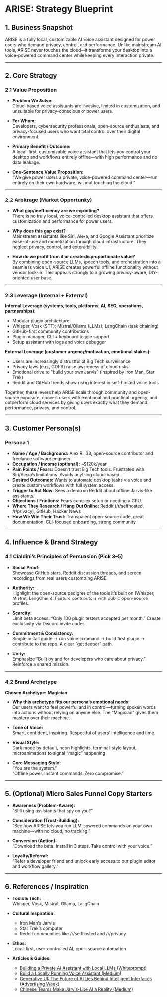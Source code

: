 # ARISE: Strategy Blueprint

## 1. Business Snapshot
ARISE is a fully local, customizable AI voice assistant designed for power users who demand privacy, control, and performance. Unlike mainstream AI tools, ARISE never touches the cloud—it transforms your desktop into a voice-powered command center while keeping every interaction private.

---

## 2. Core Strategy

### 2.1 Value Proposition
- **Problem We Solve:**  
 Cloud-based voice assistants are invasive, limited in customization, and unsuitable for privacy-conscious or power users.  

- **For Whom:**  
 Developers, cybersecurity professionals, open-source enthusiasts, and privacy-focused users who want total control over their digital environment.  

- **Primary Benefit / Outcome:**  
 A local-first, customizable voice assistant that lets you control your desktop and workflows entirely offline—with high performance and no data leakage.  

- **One-Sentence Value Proposition:**  
 “We give power users a private, voice-powered command center—run entirely on their own hardware, without touching the cloud.”

---

### 2.2 Arbitrage (Market Opportunity)
- **What gap/inefficiency are we exploiting?**  
  There is no truly local, voice-controlled desktop assistant that offers customization and performance for power users.  

- **Why does this gap exist?**  
  Mainstream assistants like Siri, Alexa, and Google Assistant prioritize ease-of-use and monetization through cloud infrastructure. They neglect privacy, control, and extensibility.  

- **How do we profit from it or create disproportionate value?**  
  By combining open-source LLMs, speech tools, and orchestration into a seamless voice UI, ARISE creates powerful offline functionality without vendor lock-in. This appeals strongly to a growing privacy-aware, DIY-oriented user base.

---

### 2.3 Leverage (Internal + External)

**Internal Leverage (systems, tools, platforms, AI, SEO, operations, partnerships):**  
- Modular plugin architecture  
- Whisper, Vosk (STT); Mistral/Ollama (LLMs); LangChain (task chaining)  
- GitHub-first community contributions  
- Plugin manager, CLI + keyboard toggle support  
- Setup assistant with logs and voice debugger

**External Leverage (customer urgency/motivation, emotional stakes):**  
- Users are increasingly distrustful of Big Tech surveillance  
- Privacy laws (e.g., GDPR) raise awareness of cloud risks  
- Emotional drive to "build your own Jarvis" (inspired by Iron Man, Star Trek)  
- Reddit and GitHub trends show rising interest in self-hosted voice tools

Together, these levers help ARISE scale through community and open-source exposure, convert users with emotional and practical urgency, and outperform cloud services by giving users exactly what they demand: performance, privacy, and control.

---

## 3. Customer Persona(s)

### Persona 1
- **Name / Age / Background:** Alex R., 33, open-source contributor and freelance software engineer  
- **Occupation / Income (optional):** ~$120k/year  
- **Pain Points / Fears:** Doesn’t trust Big Tech tools. Frustrated with Siri/Alexa’s limitations. Avoids anything cloud-based.  
- **Desired Outcomes:** Wants to automate desktop tasks via voice and create custom workflows with full system access.  
- **Trigger to Act Now:** Sees a demo on Reddit about offline Jarvis-like assistants.  
- **Objections / Frictions:** Fears complex setup or needing a GPU.  
- **Where They Research / Hang Out Online:** Reddit (/r/selfhosted, /r/privacy), GitHub, Hacker News  
- **How We Win Their Trust:** Transparent open-source code, great documentation, CLI-focused onboarding, strong community

---

## 4. Influence & Brand Strategy

### 4.1 Cialdini’s Principles of Persuasion (Pick 3–5)

- **Social Proof:**  
  Showcase GitHub stars, Reddit discussion threads, and screen recordings from real users customizing ARISE.

- **Authority:**  
  Highlight the open-source pedigree of the tools it’s built on (Whisper, Mistral, LangChain). Feature contributors with public open-source profiles.

- **Scarcity:**  
  Limit beta access: “Only 100 plugin testers accepted per month.” Create exclusivity via Discord invite codes.

- **Commitment & Consistency:**  
  Simple install guide → run voice command → build first plugin → contribute to the repo. A clear “get deeper” path.

- **Unity:**  
  Emphasize “Built by and for developers who care about privacy.” Reinforce a shared mission.

---

### 4.2 Brand Archetype

**Chosen Archetype:** **Magician**  
- **Why this archetype fits our persona’s emotional needs:**  
  Our users want to feel powerful and in control—turning spoken words into actions without relying on anyone else. The “Magician” gives them mastery over their machine.  

- **Tone of Voice:**  
  Smart, confident, inspiring. Respectful of users’ intelligence and time.  

- **Visual Style:**  
  Dark mode by default, neon highlights, terminal-style layout, microanimations to signal “magic” happening  

- **Core Messaging Style:**  
  “You are the system.”  
  “Offline power. Instant commands. Zero compromise.”

---

## 5. (Optional) Micro Sales Funnel Copy Starters

- **Awareness (Problem-Aware):**  
  “Still using assistants that spy on you?”

- **Consideration (Trust-Building):**  
  “See how ARISE lets you run LLM-powered commands on your own machine—with no cloud, no tracking.”

- **Conversion (Action):**  
  “Download the beta. Install in 3 steps. Take control with your voice.”

- **Loyalty/Referral:**  
  “Refer a developer friend and unlock early access to our plugin editor and workflow gallery.”

---

## 6. References / Inspiration

- **Tools & Tech:**  
  Whisper, Vosk, Mistral, Ollama, LangChain

- **Cultural Inspiration:**  
  - Iron Man’s Jarvis  
  - Star Trek’s computer  
  - Reddit communities like /r/selfhosted and /r/privacy  

- **Ethos:**  
  Local-first, user-controlled AI, open-source automation

- **Articles & Guides:**  
  - [Building a Private AI Assistant with Local LLMs (Whiteprompt)](https://blog.whiteprompt.com/building-a-private-ai-assistant-with-local-llms-a-practical-guide-1725647901d3)  
  - [Build a Locally Running Voice Assistant (Medium)](https://medium.com/data-science/build-a-locally-running-voice-assistant-2f2ead904fe9)  
  - [Generative UI: The Future of AI Lies Behind Intelligent Interfaces (Advertising Week)](https://advertisingweek.com/get-ready-for-generative-ui-why-the-future-of-ai-lies-behind-intelligent-interfaces/#:~:text=As%20the%20original%20chatbot%2Dbased,Here's%20why:)  
  - [Chinese Teams Make Jarvis-Like AI a Reality (Medium)](https://medium.com/@thechinaacademy/chinese-teams-have-made-iron-mans-jarvis-ai-a-reality-89aca96137c8)
